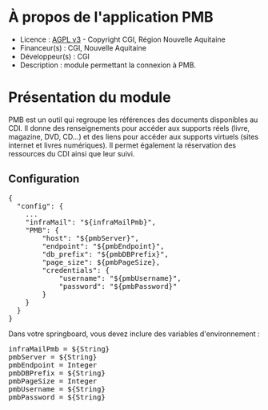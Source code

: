 # À propos de l'application PMB

* Licence : [AGPL v3](http://www.gnu.org/licenses/agpl.txt) - Copyright CGI, Région Nouvelle Aquitaine
* Financeur(s) : CGI, Nouvelle Aquitaine
* Développeur(s) : CGI
* Description : module permettant la connexion à PMB.

# Présentation du module 

PMB est un outil qui regroupe les références des documents disponibles au CDI.
Il donne des renseignements pour accéder aux supports réels (livre, magazine, DVD, CD…)
et des liens pour accéder aux supports virtuels (sites internet et livres numériques).
Il permet également la réservation des ressources du CDI ainsi que leur suivi.

## Configuration

<pre>
{
  "config": {
    ...
    "infraMail": "${infraMailPmb}",
    "PMB": {
        "host": "${pmbServer}",
        "endpoint": "${pmbEndpoint}",
        "db_prefix": "${pmbDBPrefix}",
        "page_size": ${pmbPageSize},
        "credentials": {
            "username": "${pmbUsername}",
            "password": "${pmbPassword}"
        }
    }
  }
}
</pre>

Dans votre springboard, vous devez inclure des variables d'environnement :
<pre>
infraMailPmb = ${String}
pmbServer = ${String}
pmbEndpoint = Integer
pmbDBPrefix = ${String}
pmbPageSize = Integer
pmbUsername = ${String}
pmbPassword = ${String}
</pre>
